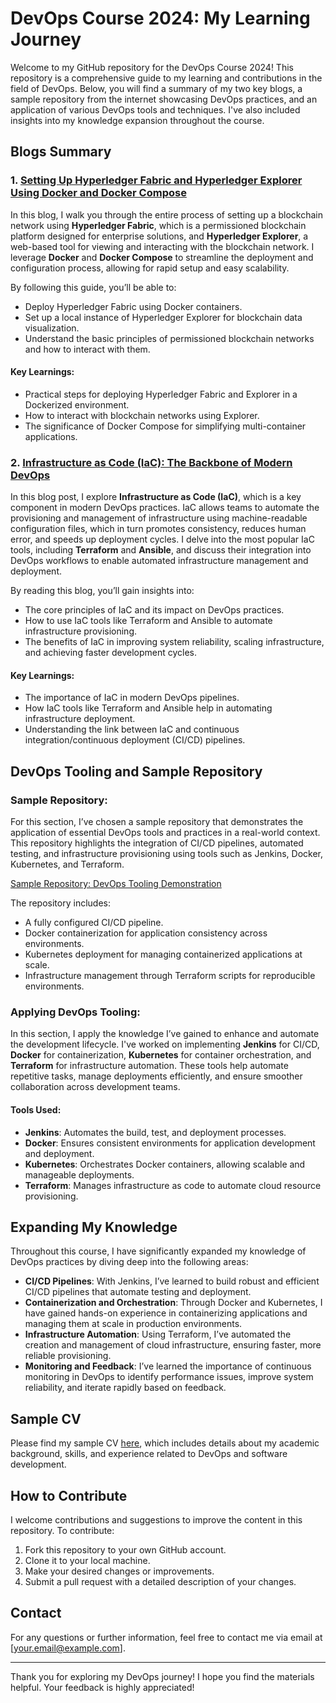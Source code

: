 # DevOps Course 2024: My Learning Journey

Welcome to my GitHub repository for the DevOps Course 2024! This repository is a comprehensive guide to my learning and contributions in the field of DevOps. Below, you will find a summary of my two key blogs, a sample repository from the internet showcasing DevOps practices, and an application of various DevOps tools and techniques. I've also included insights into my knowledge expansion throughout the course.

## Blogs Summary

### 1. [Setting Up Hyperledger Fabric and Hyperledger Explorer Using Docker and Docker Compose](https://medium.com/@saifullah.rizv/setting-up-hyperledger-fabric-and-hyperledger-explorer-using-docker-and-docker-compose-ef0f079ab688)
In this blog, I walk you through the entire process of setting up a blockchain network using **Hyperledger Fabric**, which is a permissioned blockchain platform designed for enterprise solutions, and **Hyperledger Explorer**, a web-based tool for viewing and interacting with the blockchain network. I leverage **Docker** and **Docker Compose** to streamline the deployment and configuration process, allowing for rapid setup and easy scalability. 

By following this guide, you’ll be able to:
- Deploy Hyperledger Fabric using Docker containers.
- Set up a local instance of Hyperledger Explorer for blockchain data visualization.
- Understand the basic principles of permissioned blockchain networks and how to interact with them.

#### Key Learnings:
- Practical steps for deploying Hyperledger Fabric and Explorer in a Dockerized environment.
- How to interact with blockchain networks using Explorer.
- The significance of Docker Compose for simplifying multi-container applications.

### 2. [Infrastructure as Code (IaC): The Backbone of Modern DevOps](https://medium.com/@saifullah.rizv/infrastructure-as-code-iac-the-backbone-of-modern-devops-0bed7d019608)
In this blog post, I explore **Infrastructure as Code (IaC)**, which is a key component in modern DevOps practices. IaC allows teams to automate the provisioning and management of infrastructure using machine-readable configuration files, which in turn promotes consistency, reduces human error, and speeds up deployment cycles. I delve into the most popular IaC tools, including **Terraform** and **Ansible**, and discuss their integration into DevOps workflows to enable automated infrastructure management and deployment.

By reading this blog, you’ll gain insights into:
- The core principles of IaC and its impact on DevOps practices.
- How to use IaC tools like Terraform and Ansible to automate infrastructure provisioning.
- The benefits of IaC in improving system reliability, scaling infrastructure, and achieving faster development cycles.

#### Key Learnings:
- The importance of IaC in modern DevOps pipelines.
- How IaC tools like Terraform and Ansible help in automating infrastructure deployment.
- Understanding the link between IaC and continuous integration/continuous deployment (CI/CD) pipelines.

## DevOps Tooling and Sample Repository

### Sample Repository:
For this section, I’ve chosen a sample repository that demonstrates the application of essential DevOps tools and practices in a real-world context. This repository highlights the integration of CI/CD pipelines, automated testing, and infrastructure provisioning using tools such as Jenkins, Docker, Kubernetes, and Terraform.

[Sample Repository: DevOps Tooling Demonstration](https://github.com/sample-repo-url)

The repository includes:
- A fully configured CI/CD pipeline.
- Docker containerization for application consistency across environments.
- Kubernetes deployment for managing containerized applications at scale.
- Infrastructure management through Terraform scripts for reproducible environments.

### Applying DevOps Tooling:
In this section, I apply the knowledge I’ve gained to enhance and automate the development lifecycle. I've worked on implementing **Jenkins** for CI/CD, **Docker** for containerization, **Kubernetes** for container orchestration, and **Terraform** for infrastructure automation. These tools help automate repetitive tasks, manage deployments efficiently, and ensure smoother collaboration across development teams.

#### Tools Used:
- **Jenkins**: Automates the build, test, and deployment processes.
- **Docker**: Ensures consistent environments for application development and deployment.
- **Kubernetes**: Orchestrates Docker containers, allowing scalable and manageable deployments.
- **Terraform**: Manages infrastructure as code to automate cloud resource provisioning.

## Expanding My Knowledge

Throughout this course, I have significantly expanded my knowledge of DevOps practices by diving deep into the following areas:
- **CI/CD Pipelines**: With Jenkins, I’ve learned to build robust and efficient CI/CD pipelines that automate testing and deployment.
- **Containerization and Orchestration**: Through Docker and Kubernetes, I have gained hands-on experience in containerizing applications and managing them at scale in production environments.
- **Infrastructure Automation**: Using Terraform, I’ve automated the creation and management of cloud infrastructure, ensuring faster, more reliable provisioning.
- **Monitoring and Feedback**: I’ve learned the importance of continuous monitoring in DevOps to identify performance issues, improve system reliability, and iterate rapidly based on feedback.

## Sample CV

Please find my sample CV [here](./sample-cv.pdf), which includes details about my academic background, skills, and experience related to DevOps and software development.

## How to Contribute

I welcome contributions and suggestions to improve the content in this repository. To contribute:
1. Fork this repository to your own GitHub account.
2. Clone it to your local machine.
3. Make your desired changes or improvements.
4. Submit a pull request with a detailed description of your changes.

## Contact

For any questions or further information, feel free to contact me via email at [your.email@example.com].

---

Thank you for exploring my DevOps journey! I hope you find the materials helpful. Your feedback is highly appreciated!
